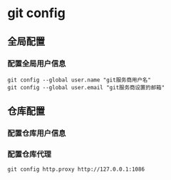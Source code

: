# git config

## 全局配置
### 配置全局用户信息
```shell
git config --global user.name "git服务商用户名" 
git config --global user.email "git服务商设置的邮箱" 
```

## 仓库配置
### 配置仓库用户信息

### 配置仓库代理
```
git config http.proxy http://127.0.0.1:1086
```
